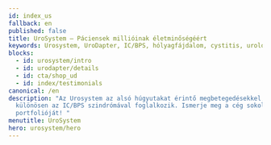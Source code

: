 ```yaml
---
id: index_us
fallback: en
published: false
title: UroSystem – Páciensek millióinak életminőségéért
keywords: Urosystem, UroDapter, IC/BPS, hólyagfájdalom, cystitis, urológia
blocks:
  - id: urosystem/intro
  - id: urodapter/details
  - id: cta/shop_ud
  - id: index/testimonials
canonical: /en
description: "Az Urosystem az alsó húgyutakat érintő megbetegedésekkel,
  különösen az IC/BPS szindrómával foglalkozik. Ismerje meg a cég sokoldalú
  portfolióját! "
menutitle: UroSystem
hero: urosystem/hero
---
```

